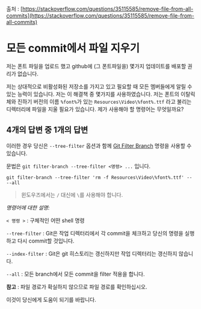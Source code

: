 출처 : [https://stackoverflow.com/questions/35115585/remove-file-from-all-commits](https://stackoverflow.com/questions/35115585/remove-file-from-all-commits)

# 모든 commit에서 파일 지우기

저는 폰트 파일을 업로드 했고 github에 (그 폰트파일을) 몇가지 업데이트를 배포할 권리가 없습니다. 

저는 상대적으로 비활성화된 저장소를 가지고 있고 필요할 때 모든 멤버들에게 알릴 수 있는 능력이 있습니다. 저는 이 해결책 중 몇가지를 사용하였습니다. 저는 폰트의 이탈릭체와 진하기 버전의 이름 `%font%`가 있는 `Resources\Video\%font%.ttf` 라고 불리는 디렉터리에 파일을 지울 필요가 있습니다. 제가 사용해야 할 명령어는 무엇일까요?

## 4개의 답변 중 1개의 답변

이러한 경우 당신은 `--tree-filter` 옵션과 함께 [Git Filter Branch](https://git-scm.com/docs/git-filter-branch) 명령을 사용할 수 있습니다. 

문법은 `git filter-branch --tree-filter <명령> ...` 입니다.

```shell
git filter-branch --tree-filter 'rm -f Resources\Video\%font%.ttf' -- --all
```

> 윈도우즈에서는 `/` 대신에 `\`를 사용해야 합니다.

*명령어에 대한 설명:*

`< 명령 >` : 구체적인 어떤 shell 명령

`--tree-filter` : Git은 작업 디렉터리에서 각 commit을 체크하고 당신의 명령을 실행하고 다시 commit할 것입니다.

`--index-filter` : Git은 git 히스토리는 갱신하지만 작업 디렉터리는 갱신하지 않습니다.

`--all` : 모든 branch에서 모든 commit을 filter 적용을 합니다.

**참고** : 파일 경로가 확실하지 않으므로 파일 경로를 확인하십시오.

이것이 당신에게 도움이 되기를 바랍니다.
